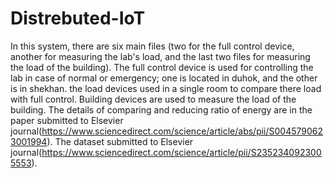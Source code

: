 # Distrebuted-IoT
In this system, there are six main files (two for the full control device, another for measuring the lab's load, and the last two files for measuring the load of the building).
The full control device is used for controlling the lab in case of normal or emergency; one is located in duhok, and the other is in shekhan.
the load devices used in a single room to compare there load with full control.
Building devices are used to measure the load of the building.
The details of comparing and reducing ratio of energy are in the paper submitted to Elsevier journal(https://www.sciencedirect.com/science/article/abs/pii/S0045790623001994).
The dataset submitted to Elsevier journal(https://www.sciencedirect.com/science/article/pii/S2352340923005553).

